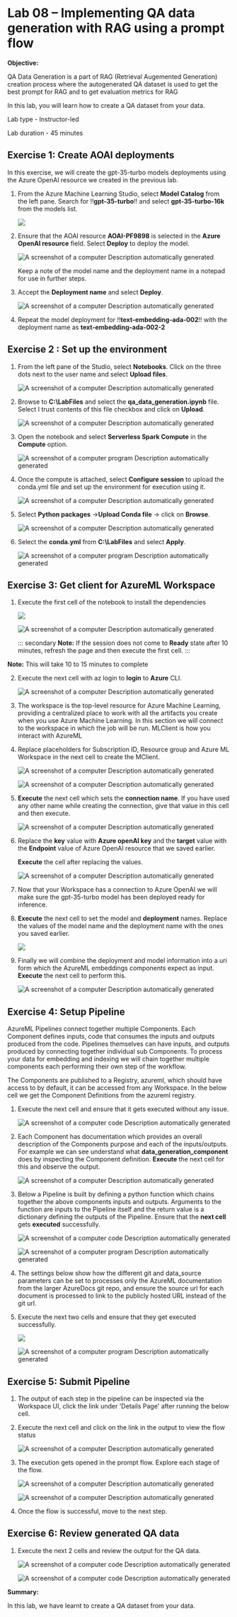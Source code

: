 
# Lab 08 – Implementing QA data generation with RAG using a prompt flow

**Objective:**

QA Data Generation is a part of RAG (Retrieval Augemented Generation)
creation process where the autogenerated QA dataset is used to get the
best prompt for RAG and to get evaluation metrics for RAG

In this lab, you will learn how to create a QA dataset from your data.

Lab type - Instructor-led

Lab duration - 45 minutes

## Exercise 1: Create AOAI deployments 

In this exercise, we will create the gpt-35-turbo models deployments
using the Azure OpenAI resource we created in the previous lab.

1.  From the Azure Machine Learning Studio, select **Model Catalog**
    from the left pane. Search for !!**gpt-35-turbo**!! and select
    **gpt-35-turbo-16k** from the models list.

    ![](./media/img47png)

2.  Ensure that the AOAI resource **AOAI-PF9898** is selected in the
    **Azure OpenAI resource** field. Select **Deploy** to deploy the
    model.

    ![A screenshot of a computer Description automatically
generated](./media/image2.png)

    Keep a note of the model name and the deployment name in a notepad for use in further steps.
    
4.  Accept the **Deployment name** and select **Deploy**.

    ![A screenshot of a computer Description automatically
generated](./media/image3.png)

5.  Repeat the model deployment for !!**text-embedding-ada-002**!! with the
    deployment name as **text-embedding-ada-002-2**

## Exercise 2 : Set up the environment

1.  From the left pane of the Studio, select **Notebooks**. Click on the
    three dots next to the user name and select **Upload files**.

    ![A screenshot of a computer Description automatically
generated](./media/image4.png)

2.  Browse to **C:\LabFiles** and select the
    **qa_data_generation.ipynb** file. Select I trust contents of this
    file checkbox and click on **Upload**.

    ![A screenshot of a computer Description automatically
generated](./media/image5.png)

3.  Open the notebook and select **Serverless Spark Compute** in the
    **Compute** option.

    ![A screenshot of a computer program Description automatically
generated](./media/image6.png)

4.  Once the compute is attached, select **Configure session** to upload
    the conda.yml file and set up the environment for execution using
    it.

    ![A screenshot of a computer Description automatically
generated](./media/image7.png)

5.  Select **Python packages** -\>**Upload Conda file** -\> click on
    **Browse**.

    ![A screenshot of a computer Description automatically
generated](./media/image8.png)

6.  Select the **conda.yml** from **C:\LabFiles** and select **Apply**.

    ![A screenshot of a computer program Description automatically generated](./media/image9.png)

## Exercise 3: Get client for AzureML Workspace

1.  Execute the first cell of the notebook to install the dependencies

    ![](./media/image10.png)

    ![A screenshot of a computer Description automatically
generated](./media/image11.png)

    ::: secondary
    **Note:** If the session does not come to **Ready** state after 10 minutes, refresh the page and then execute the first cell.
    :::

**Note:** This will take 10 to 15 minutes to complete

2.  Execute the next cell with az login to **login** to **Azure** CLI.

    ![A screenshot of a computer Description automatically
generated](./media/image12.png)

3.  The workspace is the top-level resource for Azure Machine Learning,
    providing a centralized place to work with all the artifacts you
    create when you use Azure Machine Learning. In this section we will
    connect to the workspace in which the job will be run. MLClient is
    how you interact with AzureML

4.  Replace placeholders for Subscription ID, Resource group and Azure
    ML Workspace in the next cell to create the MClient.

    ![A screenshot of a computer Description automatically
generated](./media/image13.png)

    ![A screenshot of a computer Description automatically
generated](./media/image14.png)

5.  **Execute** the next cell which sets the **connection name**. If you
    have used any other name while creating the connection, give that
    value in this cell and then execute.

    ![A screenshot of a computer Description automatically
generated](./media/image15.png)

6.  Replace the **key** value with **Azure openAI key** and the
    **target** value with the **Endpoint** value of Azure OpenAI
    resource that we saved earlier.

    **Execute** the cell after replacing the values.

    ![A screenshot of a computer Description automatically
generated](./media/image16.png)

7.  Now that your Workspace has a connection to Azure OpenAI we will
    make sure the gpt-35-turbo model has been deployed ready for
    inference.

8.  **Execute** the next cell to set the model and **deployment** names.
    Replace the values of the model name and the deployment name with the ones you saved earlier.

    ![](./media/img48.png)

9.  Finally we will combine the deployment and model information into a
    uri form which the AzureML embeddings components expect as input.
    **Execute** the next cell to perform this.

    ![A screenshot of a computer Description automatically
generated](./media/image18.png)

## Exercise 4: Setup Pipeline

AzureML Pipelines connect together multiple Components. Each Component
defines inputs, code that consumes the inputs and outputs produced from
the code. Pipelines themselves can have inputs, and outputs produced by
connecting together individual sub Components. To process your data for
embedding and indexing we will chain together multiple components each
performing their own step of the workflow.

The Components are published to a Registry, azureml, which should have
access to by default, it can be accessed from any Workspace. In the
below cell we get the Component Definitions from the azureml registry.

1.  Execute the next cell and ensure that it gets executed without any
    issue.

    ![A screenshot of a computer code Description automatically
generated](./media/image19.png)

2.  Each Component has documentation which provides an overall
    description of the Components purpose and each of the
    inputs/outputs. For example we can see understand what
    **data_generation_component** does by inspecting the Component
    definition. **Execute** the next cell for this and observe the
    output.

    ![A screenshot of a computer Description automatically
generated](./media/image20.png)

3.  Below a Pipeline is built by defining a python function which chains
    together the above components inputs and outputs. Arguments to the
    function are inputs to the Pipeline itself and the return value is a
    dictionary defining the outputs of the Pipeline. Ensure that the
    **next cell** gets **executed** successfully.

    ![A screenshot of a computer code Description automatically
generated](./media/image21.png)

    ![A screenshot of a computer program Description automatically
generated](./media/image22.png)

4.  The settings below show how the different git and data_source
    parameters can be set to processes only the AzureML documentation
    from the larger AzureDocs git repo, and ensure the source url for
    each document is processed to link to the publicly hosted URL
    instead of the git url.

5.  Execute the next two cells and ensure that they get executed
    successfully.

    ![](./media/image23.png)

    ![A screenshot of a computer program Description automatically
generated](./media/image24.png)

## Exercise 5: Submit Pipeline

1.  The output of each step in the pipeline can be inspected via the
    Workspace UI, click the link under 'Details Page' after running the
    below cell.

2.  Execute the next cell and click on the link in the output to view
    the flow status

    ![A screenshot of a computer Description automatically
generated](./media/image25.png)

3.  The execution gets opened in the prompt flow. Explore each stage of
    the flow.

    ![A screenshot of a computer Description automatically
generated](./media/image26.png)

    ![A screenshot of a computer Description automatically
generated](./media/image27.png)

6.  Once the flow is successful, move to the next step.

## Exercise 6: Review generated QA data

1.  Execute the next 2 cells and review the output for the QA data.

    ![A screenshot of a computer code Description automatically
generated](./media/image28.png)

    ![A screenshot of a computer code Description automatically generated](./media/image29.png)

**Summary:**

In this lab, we have learnt to create a QA dataset from your data.
